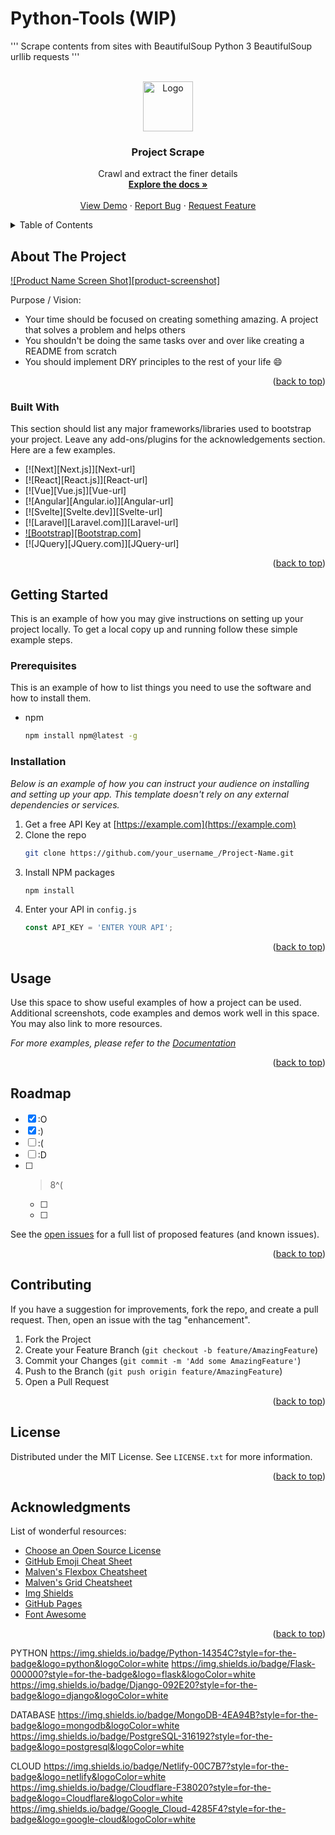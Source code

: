 # Python-Tools (WIP)

'''
Scrape contents from sites with BeautifulSoup
Python 3
BeautifulSoup
urllib
requests
'''

<!-- 
Move later / Quick commands to use

cd scrapy-open-source
cd 1-first_scrapy
. venv/scripts/activate

pip freeze > requirements.txt
-->


<!-- PROJECT LOGO -->
<br />
<div align="center">
  <a href="https://github.com/WackyChomp/project-scraper">
    <img src="images/logo.png" alt="Logo" width="80" height="80">
  </a>

  <h3 align="center" id='readme-top'>Project Scrape</h3>

  <p align="center">
    Crawl and extract the finer details
    <br />
    <a href="https://github.com/WackyChomp/project-scraper"><strong>Explore the docs »</strong></a>
    <br />
    <br />
    <a href="https://github.com/WackyChomp/project-scraper">View Demo</a>
    ·
    <a href="https://github.com/WackyChomp/project-scraper/issues">Report Bug</a>
    ·
    <a href="https://github.com/WackyChomp/project-scraper/issues">Request Feature</a>
  </p>
</div>



<!-- TABLE OF CONTENTS -->
<details>
  <summary>Table of Contents</summary>
  <ol>
    <li>
      <a href="#about-the-project">About The Project</a>
      <ul>
        <li><a href="#built-with">Built With</a></li>
      </ul>
    </li>
    <li>
      <a href="#getting-started">Getting Started</a>
      <ul>
        <li><a href="#prerequisites">Prerequisites</a></li>
        <li><a href="#installation">Installation</a></li>
      </ul>
    </li>
    <li><a href="#usage">Usage</a></li>
    <li><a href="#roadmap">Roadmap</a></li>
    <li><a href="#contributing">Contributing</a></li>
    <li><a href="#license">License</a></li>
    <li><a href="#acknowledgments">Acknowledgments</a></li>
  </ol>
</details>



<!-- ABOUT THE PROJECT -->
## About The Project

[![Product Name Screen Shot][product-screenshot]](https://example.com)

Purpose / Vision:
* Your time should be focused on creating something amazing. A project that solves a problem and helps others
* You shouldn't be doing the same tasks over and over like creating a README from scratch
* You should implement DRY principles to the rest of your life :smile:

<p align="right">(<a href="#readme-top">back to top</a>)</p>



### Built With

This section should list any major frameworks/libraries used to bootstrap your project. Leave any add-ons/plugins for the acknowledgements section. Here are a few examples.

* [![Next][Next.js]][Next-url]
* [![React][React.js]][React-url]
* [![Vue][Vue.js]][Vue-url]
* [![Angular][Angular.io]][Angular-url]
* [![Svelte][Svelte.dev]][Svelte-url]
* [![Laravel][Laravel.com]][Laravel-url]
* [![Bootstrap][Bootstrap.com]][Bootstrap-url]
* [![JQuery][JQuery.com]][JQuery-url]

<p align="right">(<a href="#readme-top">back to top</a>)</p>



<!-- GETTING STARTED -->
## Getting Started

This is an example of how you may give instructions on setting up your project locally.
To get a local copy up and running follow these simple example steps.

### Prerequisites

This is an example of how to list things you need to use the software and how to install them.
* npm
  ```sh
  npm install npm@latest -g
  ```

### Installation

_Below is an example of how you can instruct your audience on installing and setting up your app. This template doesn't rely on any external dependencies or services._

1. Get a free API Key at [https://example.com](https://example.com)
2. Clone the repo
   ```sh
   git clone https://github.com/your_username_/Project-Name.git
   ```
3. Install NPM packages
   ```sh
   npm install
   ```
4. Enter your API in `config.js`
   ```js
   const API_KEY = 'ENTER YOUR API';
   ```

<p align="right">(<a href="#readme-top">back to top</a>)</p>



<!-- USAGE EXAMPLES -->
## Usage

Use this space to show useful examples of how a project can be used. Additional screenshots, code examples and demos work well in this space. You may also link to more resources.

_For more examples, please refer to the [Documentation](https://example.com)_

<p align="right">(<a href="#readme-top">back to top</a>)</p>



<!-- ROADMAP -->
## Roadmap

- [x] :O
- [x] :)
- [ ] :(
- [ ] :D
- [ ] >8^(
    - [ ] 
    - [ ] 

See the [open issues](https://github.com/WackyChomp/project-scraper/issues) for a full list of proposed features (and known issues).

<p align="right">(<a href="#readme-top">back to top</a>)</p>




<!-- CONTRIBUTING -->
## Contributing

If you have a suggestion for improvements, fork the repo, and create a pull request. Then, open an issue with the tag "enhancement".

1. Fork the Project
2. Create your Feature Branch (`git checkout -b feature/AmazingFeature`)
3. Commit your Changes (`git commit -m 'Add some AmazingFeature'`)
4. Push to the Branch (`git push origin feature/AmazingFeature`)
5. Open a Pull Request

<p align="right">(<a href="#readme-top">back to top</a>)</p>



<!-- LICENSE -->
## License

Distributed under the MIT License. See `LICENSE.txt` for more information.

<p align="right">(<a href="#readme-top">back to top</a>)</p>




<!-- ACKNOWLEDGMENTS -->
## Acknowledgments

List of wonderful resources:

* [Choose an Open Source License](https://choosealicense.com)
* [GitHub Emoji Cheat Sheet](https://www.webpagefx.com/tools/emoji-cheat-sheet)
* [Malven's Flexbox Cheatsheet](https://flexbox.malven.co/)
* [Malven's Grid Cheatsheet](https://grid.malven.co/)
* [Img Shields](https://shields.io)
* [GitHub Pages](https://pages.github.com)
* [Font Awesome](https://fontawesome.com)

<p align="right">(<a href="#readme-top">back to top</a>)</p>



<!-- MARKDOWN LINKS & IMAGES -->
<!-- https://www.markdownguide.org/basic-syntax/#reference-style-links -->


[Bootstrap]: https://img.shields.io/badge/Bootstrap-563D7C?style=for-the-badge&logo=bootstrap&logoColor=white
[Bootstrap-url]:https://getbootstrap.com

[Google-Cloud]:https://img.shields.io/badge/Google_Cloud-4285F4?style=for-the-badge&logo=google-cloud&logoColor=white
[Google-cloud-url]: https://console.cloud.google.com



PYTHON
https://img.shields.io/badge/Python-14354C?style=for-the-badge&logo=python&logoColor=white
https://img.shields.io/badge/Flask-000000?style=for-the-badge&logo=flask&logoColor=white
https://img.shields.io/badge/Django-092E20?style=for-the-badge&logo=django&logoColor=white


DATABASE
https://img.shields.io/badge/MongoDB-4EA94B?style=for-the-badge&logo=mongodb&logoColor=white
https://img.shields.io/badge/PostgreSQL-316192?style=for-the-badge&logo=postgresql&logoColor=white


CLOUD
https://img.shields.io/badge/Netlify-00C7B7?style=for-the-badge&logo=netlify&logoColor=white
https://img.shields.io/badge/Cloudflare-F38020?style=for-the-badge&logo=Cloudflare&logoColor=white
https://img.shields.io/badge/Google_Cloud-4285F4?style=for-the-badge&logo=google-cloud&logoColor=white



<!-- 
* [![][]][]

[]:
[-url]:
-->


